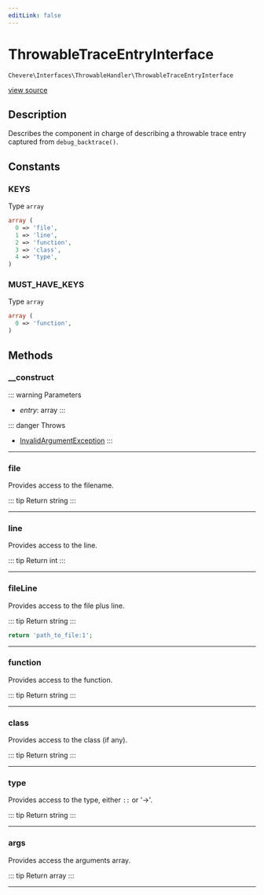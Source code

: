 ```yaml
---
editLink: false
---
```


# ThrowableTraceEntryInterface

`Chevere\Interfaces\ThrowableHandler\ThrowableTraceEntryInterface`

[view source](https://github.com/chevere/chevere/blob/master/src/Chevere/Interfaces/ThrowableHandler/ThrowableTraceEntryInterface.php)

## Description

Describes the component in charge of describing a throwable trace entry captured from `debug_backtrace()`.

## Constants

### KEYS

Type `array`

```php
array (
  0 => 'file',
  1 => 'line',
  2 => 'function',
  3 => 'class',
  4 => 'type',
)
```

### MUST_HAVE_KEYS

Type `array`

```php
array (
  0 => 'function',
)
```

## Methods

### __construct

::: warning Parameters
- *entry*: array
:::

::: danger Throws
- [InvalidArgumentException](../../Exceptions/Core/InvalidArgumentException.md) 
:::

---

### file

Provides access to the filename.

::: tip Return
string
:::

---

### line

Provides access to the line.

::: tip Return
int
:::

---

### fileLine

Provides access to the file plus line.

::: tip Return
string
:::

```php
return 'path_to_file:1';
```

---

### function

Provides access to the function.

::: tip Return
string
:::

---

### class

Provides access to the class (if any).

::: tip Return
string
:::

---

### type

Provides access to the type, either `::` or '->'.

::: tip Return
string
:::

---

### args

Provides access the arguments array.

::: tip Return
array
:::

---
